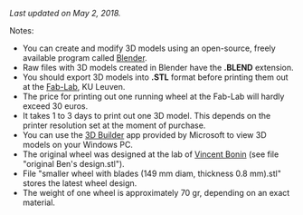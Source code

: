 <i>Last updated on May 2, 2018.</i>
<p>
Notes:</br>
<ul>
<li>You can create and modify 3D models using an open-source, freely available program called <a href='https://www.blender.org/'>Blender</a>.</li>
<li>Raw files with 3D models created in Blender have the <b>.BLEND</b> extension.</li>
<li>You should export 3D models into <b>.STL</b> format before printing them out at the <a href='https://www.fablab-leuven.be/'>Fab-Lab</a>, KU Leuven.</li>
<li>The price for printing out one running wheel at the Fab-Lab will hardly exceed 30 euros.</li>
<li>It takes 1 to 3 days to print out one 3D model. This depends on the printer resolution set at the moment of purchase.</li>
<li>You can use the <a href='https://www.microsoft.com/en-us/store/p/3d-builder/9wzdncrfj3t6'>3D Builder</a> app provided by Microsoft to view 3D models on your Windows PC.</li>
<li>The original wheel was designed at the lab of <a href='http://www.vib.be/en/research/scientists/Pages/Vincent-Bonin-Lab.aspx'>Vincent Bonin</a> (see file "original Ben's design.stl").</li>
<li>File "smaller wheel with blades (149 mm diam, thickness 0.8 mm).stl" stores the latest wheel design.</li>
<li>The weight of one wheel is approximately 70 gr, depending on an exact material.</li> 
</ul>